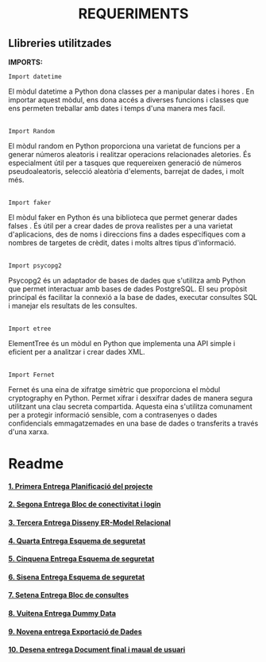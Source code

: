 # <p align="center"> REQUERIMENTS </p>

Llibreries utilitzades
------------
**IMPORTS:**

```
Import datetime
```
El mòdul datetime a Python dona classes per a manipular dates i hores . En importar aquest mòdul, ens dona accés a diverses funcions i classes que ens permeten treballar amb dates i temps d'una manera mes facil.
<br> </br>

```
Import Random
```
El mòdul random en Python proporciona una varietat de funcions per a generar números aleatoris i realitzar operacions relacionades aletories. És especialment útil per a tasques que requereixen generació de números pseudoaleatoris, selecció aleatòria d'elements, barrejat de dades, i molt més.
<br> </br>

```
Import faker
```
El mòdul faker en Python és una biblioteca que permet generar dades falses . És  útil per a crear dades de prova realistes per a una varietat d'aplicacions, des de noms i direccions fins a dades específiques com a nombres de targetes de crèdit, dates i molts altres tipus d'informació.
<br> </br>

```
Import psycopg2
```
Psycopg2 és un adaptador de bases de dades que s'utilitza amb Python que permet interactuar amb bases de dades PostgreSQL. El seu propòsit principal és facilitar la connexió a la base de dades, executar consultes SQL i manejar els resultats de les consultes.
<br> </br>

```
Import etree
```
ElementTree és un mòdul en Python que implementa una API simple i eficient per a analitzar i crear dades XML.
<br> </br>

```
Import Fernet
```
Fernet és una eina de xifratge simètric que proporciona el mòdul cryptography en Python. Permet xifrar i desxifrar dades de manera segura utilitzant una clau secreta compartida. Aquesta eina s'utilitza comunament per a protegir informació sensible, com a contrasenyes o dades confidencials emmagatzemades en una base de dades o transferits a través d'una xarxa.

# Readme

#### [1.  Primera Entrega Planificació del projecte](https://github.com/Ruizzy98/Projecte-DAPM/tree/main/1.%20Primera%20Entrega%20Planificaci%C3%B3%20del%20projecte)
#### [2.  Segona Entrega Bloc de conectivitat i login](https://github.com/Ruizzy98/Projecte-DAPM/tree/main/2.%20Segona%20Entrega%20Bloc%20de%20conectivitat%20i%20login)
#### [3.  Tercera Entrega Disseny ER-Model Relacional](https://github.com/Ruizzy98/Projecte-DAPM/tree/main/3.%20Tercera%20Entrega%20Disseny%20ER-Model%20Relacional)
#### [4.  Quarta Entrega Esquema de seguretat](https://github.com/Ruizzy98/Projecte-DAPM/tree/main/4.%20Quarta%20Entrega%20Esquema%20de%20seguretat)
#### [5.  Cinquena Entrega Esquema de seguretat](https://github.com/Ruizzy98/Projecte-DAPM/tree/main/5.%20Cinquena%20Entrega%20Bloc%20de%20manteniment)
#### [6.  Sisena Entrega Esquema de seguretat](https://github.com/Ruizzy98/Projecte-DAPM/tree/main/6.%20Sisena%20Entrega%20Esquema%20d'alta%20disponibilitat)
#### [7.  Setena Entrega Bloc de consultes](https://github.com/Ruizzy98/Projecte-DAPM/tree/main/7.%20Setena%20Entrega%20Bloc%20de%20consultes)
#### [8.  Vuitena Entrega Dummy Data](https://github.com/Ruizzy98/Projecte-DAPM/tree/main/8.%20Vuitena%20Entrega%20Dummy%20Data)
#### [9.  Novena entrega Exportació de Dades](https://github.com/Ruizzy98/Projecte-DAPM/tree/main/9.%20Novena%20entrega%20Exportaci%C3%B3%20de%20Dades)
#### [10. Desena entrega Document final i maual de usuari](https://github.com/Ruizzy98/Projecte-DAPM/tree/main/10%20Desena%20entrega%20Document%20final%20i%20manual%20d'usuari)
